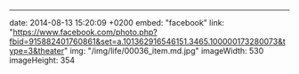 ---
date: 2014-08-13 15:20:09 +0200
embed: "facebook"
link: "https://www.facebook.com/photo.php?fbid=915882401760861&set=a.101362916546151.3465.100000173280073&type=3&theater"
img: "/img/life/00036_item.md.jpg"
imageWidth: 530
imageHeight: 354
